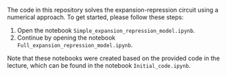 The code in this repository solves the expansion-repression circuit using a numerical approach. To get started, please follow these steps:

1. Open the notebook `Simple_expansion_repression_model.ipynb`.
2. Continue by opening the notebook `Full_expansion_repression_model.ipynb`.

Note that these notebooks were created based on the provided code in the lecture, which can be found in the notebook `Initial_code.ipynb`.
